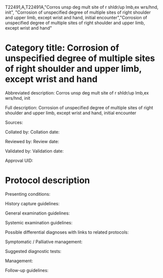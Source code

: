 T22491,A,T22491A,"Corros unsp deg mult site of r shldr/up lmb,ex wrs/hnd, init", "Corrosion of unspecified degree of multiple sites of right shoulder and upper limb, except wrist and hand, initial encounter","Corrosion of unspecified degree of multiple sites of right shoulder and upper limb, except wrist and hand"
# Category title: Corrosion of unspecified degree of multiple sites of right shoulder and upper limb, except wrist and hand

Abbreviated description: Corros unsp deg mult site of r shldr/up lmb,ex wrs/hnd, init

Full description: Corrosion of unspecified degree of multiple sites of right shoulder and upper limb, except wrist and hand, initial encounter

Sources:

Collated by:
Collation date:

Reviewed by:
Review date:

Validated by:
Validation date:

Approval UID:

# Protocol description

Presenting conditions:

History capture guidelines:

General examination guidelines:

Systemic examination guidelines:

Possible differential diagnoses with links to related protocols:

Symptomatic / Palliative management:

Suggested diagnostic tests:

Management:

Follow-up guidelines:
